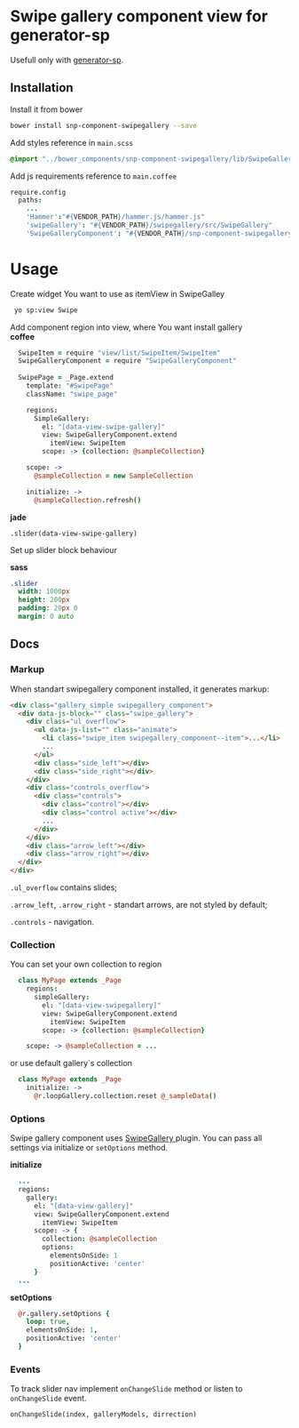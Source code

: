 # Swipe gallery component view for generator-sp

Usefull only with [generator-sp](https://github.com/snphq/generator-sp).

## Installation

Install it from bower

```bash
bower install snp-component-swipegallery --save
```

Add styles reference in `main.scss`
```sass
@import "../bower_components/snp-component-swipegallery/lib/SwipeGalleryComponent";
```

Add js requirements reference to `main.coffee`

```coffee
require.config
  paths:
    ...
    'Hammer':"#{VENDOR_PATH}/hammer.js/hammer.js"
    'swipeGallery': "#{VENDOR_PATH}/swipegallery/src/SwipeGallery"
    'SwipeGalleryComponent': "#{VENDOR_PATH}/snp-component-swipegallery/dist/SwipeGalleryComponent"

```

# Usage

Create widget You want to use as itemView in SwipeGalley

```bash
 yo sp:view Swipe
```



Add component region into view, where You want install gallery  
**coffee** 
```coffee
  SwipeItem = require "view/list/SwipeItem/SwipeItem"
  SwipeGalleryComponent = require "SwipeGalleryComponent"
  
  SwipePage = _Page.extend
    template: "#SwipePage"
    className: "swipe_page"

    regions:
      SimpleGallery:
        el: "[data-view-swipe-gallery]"
        view: SwipeGalleryComponent.extend
          itemView: SwipeItem
        scope: -> {collection: @sampleCollection}

    scope: ->
      @sampleCollection = new SampleCollection

    initialize: ->
      @sampleCollection.refresh()
```

**jade**
```jade
.slider(data-view-swipe-gallery)
```

Set up slider block behaviour

**sass**
```sass
.slider
  width: 1000px
  height: 200px
  padding: 20px 0
  margin: 0 auto
```


## Docs

### Markup

When standart swipegallery component installed, it generates markup:
```html
<div class="gallery_simple swipegallery_component">
  <div data-js-block="" class="swipe_gallery">
    <div class="ul_overflow">
      <ul data-js-list="" class="animate">
        <li class="swipe_item swipegallery_component--item">...</li>
        ...
      </ul>
      <div class="side_left"></div>
      <div class="side_right"></div>
    </div>
    <div class="controls_overflow">
      <div class="controls">
        <div class="control"></div>
        <div class="control active"></div>
        ...
      </div>
    </div>
    <div class="arrow_left"></div>
    <div class="arrow_right"></div>
  </div>
</div>
```

`.ul_overflow` contains slides;

`.arrow_left`, `.arrow_right` - standart arrows, are not styled by default;

`.controls` - navigation.

### Collection

You can set your own collection to region

```coffee
  class MyPage extends _Page
    regions:
      simpleGallery:
        el: "[data-view-swipegallery]"
        view: SwipeGalleryComponent.extend
          itemView: SwipeItem
        scope: -> {collection: @sampleCollection}

    scope: -> @sampleCollection = ...
```

or use default gallery`s collection

```coffee
  class MyPage extends _Page
    initialize: ->
      @r.loopGallery.collection.reset @_sampleData()
```

### Options

Swipe gallery component uses [SwipeGallery
](https://github.com/lexecon/SwipeGallery) plugin. You can pass all settings via 
initialize or `setOptions` method.

**initialize**
```coffee
  ...
  regions:
    gallery:
      el: "[data-view-gallery]"
      view: SwipeGalleryComponent.extend
        itemView: SwipeItem
      scope: -> {
        collection: @sampleCollection
        options:
          elementsOnSide: 1
          positionActive: 'center'
      }
  ...
```

**setOptions**
```coffee
  @r.gallery.setOptions {
    loop: true,
    elementsOnSide: 1,
    positionActive: 'center'
  }
```

### Events

To track slider nav implement `onChangeSlide` method or listen to 
`onChangeSlide` event.

`onChangeSlide(index, galleryModels, dirrection)`
